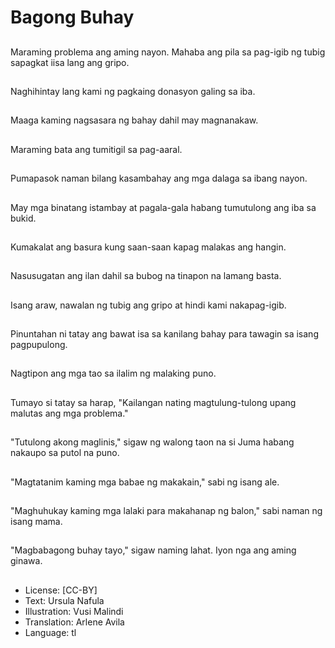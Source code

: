 # Bagong Buhay

##
Maraming problema ang aming nayon. Mahaba ang pila sa pag-igib ng tubig sapagkat iisa lang ang gripo.

##
Naghihintay lang kami ng pagkaing donasyon galing sa iba.

##
Maaga kaming nagsasara ng bahay dahil may magnanakaw.

##
Maraming bata ang tumitigil sa pag-aaral.

##
Pumapasok naman bilang kasambahay ang mga dalaga sa ibang nayon.

##
May mga binatang istambay at pagala-gala habang tumutulong ang iba sa bukid.

##
Kumakalat ang basura kung saan-saan kapag malakas ang hangin.

##
Nasusugatan ang ilan dahil sa bubog na tinapon na lamang basta.

##
Isang araw, nawalan ng tubig ang gripo at hindi kami nakapag-igib.

##
Pinuntahan ni tatay ang bawat isa sa kanilang bahay para tawagin sa isang pagpupulong.

##
Nagtipon ang mga tao sa ilalim ng malaking puno.

##
Tumayo si tatay sa harap, "Kailangan nating magtulung-tulong upang malutas ang mga problema."

##
"Tutulong akong maglinis," sigaw ng walong taon na si Juma habang nakaupo sa putol na puno.

##
"Magtatanim kaming mga babae ng makakain," sabi ng isang ale.

##
"Maghuhukay kaming mga lalaki para makahanap ng balon," sabi naman ng isang mama.

##
"Magbabagong buhay tayo," sigaw naming lahat. Iyon nga ang aming ginawa.

##
* License: [CC-BY]
* Text: Ursula Nafula
* Illustration: Vusi Malindi
* Translation: Arlene Avila
* Language: tl
